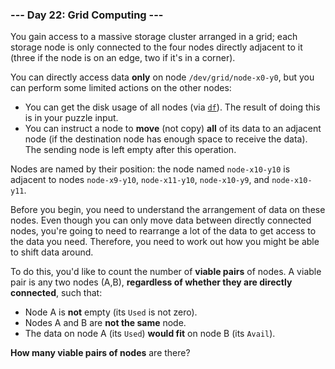### --- Day 22: Grid Computing ---

You gain access to a massive storage cluster arranged in a grid; each
storage node is only connected to the four nodes directly adjacent to it
(three if the node is on an edge, two if it's in a corner).

You can directly access data **only** on node `/dev/grid/node-x0-y0`, but you can
perform some limited actions on the other nodes:

- You can get the disk usage of all nodes (via [`df`](<https://en.wikipedia.org/wiki/Df_(Unix)#Example>)). The result of doing
  this is in your puzzle input.
- You can instruct a node to **move** (not copy) **all** of its data to an
  adjacent node (if the destination node has enough space to receive the
  data). The sending node is left empty after this operation.

Nodes are named by their position: the node named `node-x10-y10` is adjacent
to nodes `node-x9-y10`, `node-x11-y10`, `node-x10-y9`, and `node-x10-y11`.

Before you begin, you need to understand the arrangement of data on these
nodes. Even though you can only move data between directly connected nodes,
you're going to need to rearrange a lot of the data to get access to the
data you need. Therefore, you need to work out how you might be able to
shift data around.

To do this, you'd like to count the number of **viable pairs** of nodes. A
viable pair is any two nodes (A,B), **regardless of whether they are directly
connected**, such that:

- Node A is **not** empty (its `Used` is not zero).
- Nodes A and B are **not the same** node.
- The data on node A (its `Used`) **would fit** on node B (its `Avail`).

**How many viable pairs of nodes** are there?
